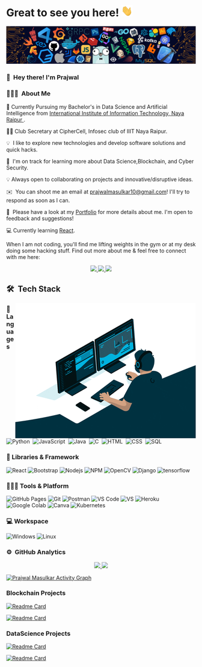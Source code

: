 #  Great to see you here! <img src="/src/wave.gif" width="30px" height="30px">


<a><img src="/src/header_.png"></a>

### 👋 &nbsp;Hey there! I'm Prajwal

### 👨🏻‍💻 &nbsp;About Me

📖 Currently Pursuing my Bachelor's in Data Science and Artificial Intelligence from [International Institute of Information Technology, Naya Raipur
](https://www.iiitnr.ac.in/).

👨‍💻 Club Secretary at CipherCell, Infosec club of IIIT Naya Raipur.

💡 &nbsp;I like to explore new technologies and develop software solutions and quick hacks.

🌱 &nbsp;I'm on track for learning more about Data Science,Blockchain, and Cyber Security. 

💡 Always open to collaborating on projects and innovative/disruptive ideas. 

✉️ &nbsp;You can shoot me an email at prajwalmasulkar10@gmail.com! I'll try to respond as soon as I can.

📄 &nbsp;Please have a look at my [Portfolio](https://prajwal.on.fleek.co/) for more details about me. I'm open to feedback and suggestions!

💻 Currently learning [React](https://reactjs.org/).

When I am not coding, you'll find me lifting weights in the gym or at my desk doing some hacking stuff. Find out more about me & feel free to connect with me here:


<p align="center">
	<a href="https://www.linkedin.com/in/prajwal19">
		<img src="https://img.shields.io/badge/LinkedIn-0077B5?style=for-the-badge&logo=linkedin&logoColor=white" />
  </a>
  </a>
        <a href="https://github.com/PrajwalMasulkar">
		<img src="https://img.shields.io/badge/portfolio-1AA260?style=for-the-badge&logo=About.me&logoColor=white" />
	</a>
  <a href="mailto:prajwalmasulkar10@gmail.com">
	<img src="https://img.shields.io/badge/Gmail-D14836?style=for-the-badge&logo=gmail&logoColor=white" />
	</a>
</p>

## 🛠 &nbsp;Tech Stack


<img alt="Hacker" src="/src/giphy.gif" align="right"/>


### 🚀 Languages

![Python](https://img.shields.io/badge/-Python-05122A?style=flat&logo=python)&nbsp;
![JavaScript](https://img.shields.io/badge/-JavaScript-05122A?style=flat&logo=javascript)&nbsp;
![Java](https://img.shields.io/badge/-Java-05122A?style=flat&logo=Java&logoColor=FFA518)&nbsp;
![C](https://img.shields.io/badge/-C-05122A?style=flat&logo=C&logoColor=A8B9CC)&nbsp;
![HTML](https://img.shields.io/badge/-HTML-05122A?style=flat&logo=html5)&nbsp;
![CSS](https://img.shields.io/badge/-CSS-05122A?style=flat&logo=css3)&nbsp;
![SQL](https://img.shields.io/badge/-SQL-05122A?style=flat&logo=mysql)&nbsp;

### 🧩 Libraries & Framework

![React](https://img.shields.io/badge/React-20232A?style=flat&logo=react&logoColor=61DAFB)
![Bootstrap](https://img.shields.io/badge/Bootstrap-563D7C?style=flat&logo=bootstrap&logoColor=white)
![Nodejs](https://img.shields.io/badge/Node.js-339933?style=flat&logo=nodedotjs&logoColor=white)
![NPM](https://img.shields.io/badge/npm-CB3837?style=flat&logo=npm&logoColor=white)
![OpenCV](https://img.shields.io/badge/OpenCV-27338e?style=flat&logo=OpenCV&logoColor=white)
![Django](https://img.shields.io/badge/Django-092E20?style=flat&logo=django&logoColor=white)
![tensorflow](https://img.shields.io/badge/tensorflow-27338e?style=flat&logo=tensorflow&logoColor=white)

### 🧑🏻‍💻 Tools & Platform

![GitHub Pages](https://img.shields.io/badge/GitHub_Pages-100000?style=flat&logo=github&logoColor=white)
![Git](https://img.shields.io/badge/Git-F05032?style=flat&logo=git&logoColor=white)
![Postman](https://img.shields.io/badge/Postman-FF6C37?style=flat&logo=Postman&logoColor=white)
![VS Code](https://img.shields.io/badge/Visual_Studio_Code-0078D4?style=flat&logo=visual%20studio%20code&logoColor=white)
![VS](https://img.shields.io/badge/Visual_Studio-5C2D91?style=flat&logo=visual%20studio&logoColor=white)
![Heroku](https://img.shields.io/badge/Heroku-430098?style=flat&logo=heroku&logoColor=white)
![Google Colab](https://img.shields.io/badge/Colab-F9AB00?style=flat&logo=googlecolab&color=525252)
![Canva](https://img.shields.io/badge/Canva-%2300C4CC.svg?&style=flat&logo=Canva&logoColor=white)
![Kubernetes](https://img.shields.io/badge/kubernetes-326ce5.svg?&style=flat&logo=kubernetes&logoColor=white)

### 💻 Workspace

![Windows](https://img.shields.io/badge/Windows-0078D6?style=flat&logo=windows&logoColor=white)
![Linux](https://img.shields.io/badge/Linux-FCC624?style=flat&logo=linux&logoColor=black)

### ⚙️ &nbsp;GitHub Analytics



<p align="center">
<a href="https://github.com/PrajwalMasulkar">
  <img height="180em" src="https://github-readme-stats-eight-theta.vercel.app/api?username=PrajwalMasulkar&show_icons=true&theme=algolia&include_all_commits=true&count_private=true"/>
  <img height="180em" src="https://github-readme-stats-eight-theta.vercel.app/api/top-langs/?username=PrajwalMasulkar&layout=compact&langs_count=8&theme=algolia"/>
</a>
</p>

<a href="https://github.com/PrajwalMasulkar/github-readme-activity-graph"><img alt="Prajwal Masulkar Activity Graph" src="https://activity-graph.herokuapp.com/graph?username=PrajwalMasulkar&bg_color=0D1117&color=5BCDEC&line=5BCDEC&point=FFFFFF&hide_border=true" /></a>

### Blockchain Projects

[![Readme Card](https://github-readme-stats.vercel.app/api/pin/?username=PrajwalMasulkar&repo=DX&hide_border=true&theme=tokyonight)](https://github.com/PrajwalMasulkar/DX)

[![Readme Card](https://github-readme-stats.vercel.app/api/pin/?username=PrajwalMasulkar&repo=portfolio-site-fleek&hide_border=true&theme=tokyonight)](https://github.com/PrajwalMasulkar//portfolio-site-fleek)

### DataScience Projects

[![Readme Card](https://github-readme-stats.vercel.app/api/pin/?username=PrajwalMasulkar&repo=Project&hide_border=true&theme=tokyonight)](https://github.com/PrajwalMasulkar/Project)

[![Readme Card](https://github-readme-stats.vercel.app/api/pin/?username=PrajwalMasulkar&repo=Sentiment-Analysis-heroku&hide_border=true&theme=tokyonight)](https://github.com/PrajwalMasulkar/Sentiment-Analysis-heroku)
